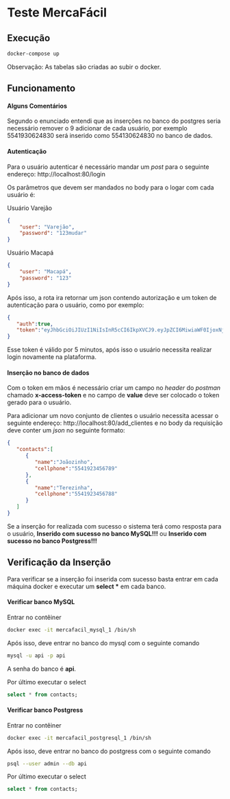 
# Teste MercaFácil

## Execução

```bash
docker-compose up
```

Observação: As tabelas são criadas ao subir o docker.

## Funcionamento

#### Alguns Comentários
Segundo o enunciado entendi que as inserções no banco do postgres seria necessário remover o 9 adicionar de cada usuário, por exemplo 5541930624830 será inserido como 554130624830 no banco de dados.

#### Autenticação
Para o usuário autenticar é necessário mandar um *post* para o seguinte endereço: http://localhost:80/login

Os parâmetros que devem ser mandados no body para o logar com cada usuário é:

Usuário Varejão
```json
{
	"user": "Varejão",
	"password": "123mudar"
}
```
Usuário Macapá
```json
{
	"user": "Macapá",
	"password": "123"
}
```
Após isso, a rota ira retornar um json contendo autorização e um token de autenticação para o usuário, como por exemplo:

```json
{
   "auth":true,
   "token":"eyJhbGciOiJIUzI1NiIsInR5cCI6IkpXVCJ9.eyJpZCI6MiwiaWF0IjoxNjE0NDY2MzUzLCJleHAiOjE2MTQ0NjY2NTN9._mw--N4Mbtb-yvuLIKR3CMjj4CvUoTEdDogp0Iz2cJU"
}
```

Esse token é válido por 5 minutos, após isso o usuário necessita realizar login novamente na plataforma.

#### Inserção no banco de dados
Com o token em mãos é necessário criar um campo no *header* do *postman* chamado **x-access-token** e no campo de  **value** deve ser colocado o token gerado para o usuário.

Para adicionar um novo conjunto de clientes o usuário necessita acessar o seguinte endereço: http://localhost:80/add_clientes e no body da requisição deve conter um *json* no seguinte formato:

```json
{
   "contacts":[
      {
         "name":"Joãozinho",
         "cellphone":"5541923456789"
      },
      {
         "name":"Terezinha",
         "cellphone":"5541923456788"
      }
   ]
}
```
Se a inserção for realizada com sucesso o sistema terá como resposta  para o usuário, **Inserido com sucesso no banco MySQL!!!** ou **Inserido com sucesso no banco Postgress!!!**

## Verificação da Inserção

Para verificar se a inserção foi inserida com sucesso basta entrar em cada máquina docker e executar um **select \*** em cada banco.

#### Verificar banco MySQL

Entrar no contêiner
```bash
docker exec -it mercafacil_mysql_1 /bin/sh
```

Após isso, deve entrar no banco do mysql com o seguinte comando

```bash
mysql -u api -p api
```
A senha do banco é **api**.

Por último executar o select
```sql
select * from contacts;
```

#### Verificar banco Postgress

Entrar no contêiner
```bash
docker exec -it mercafacil_postgresql_1 /bin/sh
```

Após isso, deve entrar no banco do postgress com o seguinte comando

```bash
psql --user admin --db api
```
Por último executar o select
```sql
select * from contacts;
```

